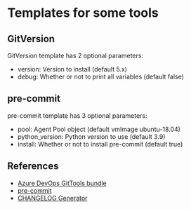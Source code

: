 # Templates for some tools

## GitVersion

GitVersion template has 2 optional parameters:

* version: Version to install (default 5.x)
* debug: Whether or not to print all variables (default false)

## pre-commit

pre-commit template has 3 optional parameters:

* pool: Agent Pool object (default vmImage ubuntu-18.04)
* python_version: Python version to use (default 3.9)
* install: Whether or not to install pre-commit (default true)

## References

* [Azure DevOps GitTools bundle](https://marketplace.visualstudio.com/items?itemName=gittools.gittools)
* [pre-commit](https://pre-commit.com/)
* [CHANGELOG Generator](https://github.com/git-chglog/git-chglog)
